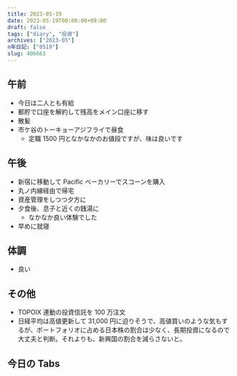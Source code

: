 ```yaml
---
title: 2023-05-19
date: 2023-05-19T00:00:00+09:00
draft: false
tags: ["diary", "投資"]
archives: ["2023-05"]
n年日記: ["0519"]
slug: 406663
---
```


## 午前

- 今日は二人とも有給
- 郵貯で口座を解約して残高をメイン口座に移す
- 散髪
- 市ケ谷のトーキョーアジフライで昼食
  - 定職 1500 円となかなかのお値段ですが、味は良いです

## 午後

- 新宿に移動して Pacific ベーカリーでスコーンを購入
- 丸ノ内線経由で帰宅
- 資産管理をしつつ夕方に
- 夕食後、息子と近くの銭湯に
  - なかなか良い体験でした
- 早めに就寝

## 体調

- 良い

## その他

- TOPOIX 連動の投資信託を 100 万注文
- 日経平均は高値更新して 31,000 円に迫りそうで、高値買いのような気もするが、ポートフォリオに占める日本株の割合は少なく、長期投資になるので大丈夫と判断。それよりも、新興国の割合を減らさないと。

## 今日の Tabs
